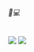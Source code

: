###### 🐼💻

<a>
  <img align="center" src="https://github-readme-stats.vercel.app/api?username=WilliamMendez&show_icons=true&theme=algolia" />
</a>
<a>
  <img align="center" src="https://github-readme-stats.vercel.app/api/top-langs?username=WilliamMendez&layout=compact&theme=algolia&langs_count=8" />
</a>
